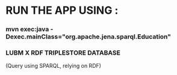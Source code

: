# RUN THE APP USING : 

### mvn exec:java -Dexec.mainClass="org.apache.jena.sparql.Education"
### LUBM X RDF TRIPLESTORE DATABASE

(Query using SPARQL, relying on RDF)

